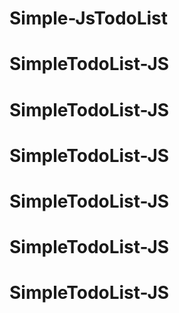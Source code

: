 # Simple-JsTodoList
# SimpleTodoList-JS
# SimpleTodoList-JS
# SimpleTodoList-JS
# SimpleTodoList-JS
# SimpleTodoList-JS
# SimpleTodoList-JS
